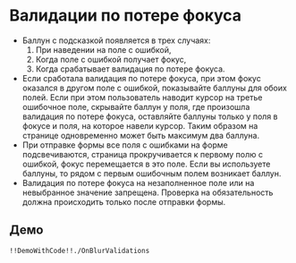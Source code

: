 # Валидации по потере фокуса

- Баллун с подсказкой появляется в трех случаях:
  1. При наведении на поле с ошибкой,
  2. Когда поле с ошибкой получает фокус,
  3. Когда срабатывает валидация по потере фокуса.
- Если сработала валидация по потере фокуса, при этом фокус оказался в другом поле с
  ошибкой, показывайте баллуны для обоих полей. Если при этом пользователь наводит
  курсор на третье ошибочное поле, скрывайте баллун у поля, где произошла валидация по потере фокуса,
  оставляйте баллуны только у поля в фокусе и поля, на которое навели курсор.
  Таким образом на странице одновременно может быть максимум два баллуна.
- При отправке формы все поля с ошибками на форме подсвечиваются, страница прокручивается к первому полю с ошибкой,
  фокус перемещается в это поле. Если вы используете баллуны, то рядом с первым ошибочным полем возникает баллун.
- Валидация по потере фокуса на незаполненное поле или на невыбранное значение запрещена. Проверка на обязательность
  должна происходить только после отправки формы.

## Демо

    !!DemoWithCode!!./OnBlurValidations
